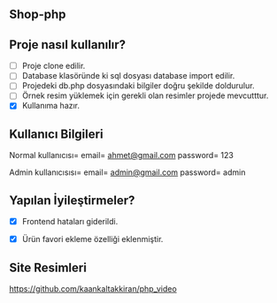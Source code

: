 ﻿## Shop-php  
 
 ## Proje nasıl kullanılır?
- [ ] Proje clone edilir.
- [ ] Database klasöründe ki sql dosyası database import edilir.
- [ ] Projedeki db.php dosyasındaki bilgiler doğru şekilde doldurulur.
- [ ] Örnek resim yüklemek için gerekli olan resimler projede mevcutttur.
- [X] Kullanıma hazır.

 ## Kullanıcı Bilgileri
 
Normal kullanıcısı= email= ahmet@gmail.com password= 123

Admin kullanıcısısı= email= admin@gmail.com password= admin

 ## Yapılan İyileştirmeler?
- [X] Frontend hataları giderildi.
- [X] Ürün favori ekleme özelliği eklenmiştir.
 

      
## Site Resimleri
 https://github.com/kaankaltakkiran/php_video


